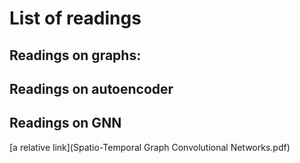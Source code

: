 # List of readings

## Readings on graphs:

## Readings on autoencoder

## Readings on GNN
[a relative link](Spatio-Temporal Graph Convolutional Networks.pdf)
